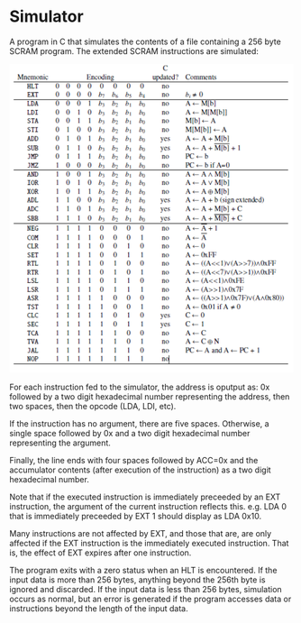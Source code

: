 # Simulator
A program in C that simulates the contents of a file containing a 256 byte SCRAM program. The extended SCRAM instructions are simulated:

![Extended SCRAM Instruction Set](https://github.com/Kunalmighty/Simulator/blob/master/instructionSet.png)

For each instruction fed to the simulator, the address is oputput as:
0x followed by a two digit hexadecimal number representing the address, 
then two spaces, then the opcode (LDA, LDI, etc). 

If the instruction has no argument, there are five spaces. 
Otherwise, a single space followed by 0x and a two digit hexadecimal number representing the argument. 

Finally, the line ends with four spaces followed by ACC=0x and the accumulator contents 
(after execution of the instruction) as a two digit hexadecimal number.

Note that if the executed instruction is immediately preceeded by an EXT instruction, 
the argument of the current instruction reflects this. 
e.g. LDA 0 that is immediately preceeded by EXT 1 should display as LDA 0x10. 

Many instructions are not affected by EXT, and those that are,
are only affected if the EXT instruction is the immediately executed instruction. 
That is, the effect of EXT expires after one instruction.

The program exits with a zero status when an HLT is encountered. 
If the input data is more than 256 bytes, anything beyond the 256th byte is ignored and discarded. 
If the input data is less than 256 bytes, simulation occurs as normal, but an error is generated 
if the program accesses data or instructions beyond the length of the input data.
